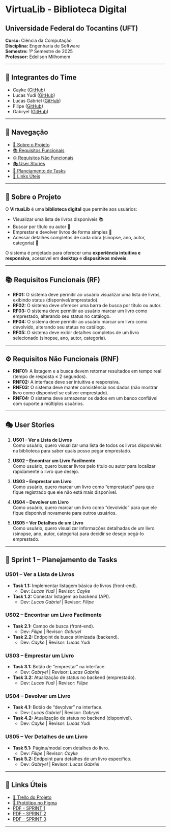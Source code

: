 # VirtuaLib - Biblioteca Digital

## Universidade Federal do Tocantins (UFT)

**Curso:** Ciência da Computação  
**Disciplina:** Engenharia de Software  
**Semestre:** 1º Semestre de 2025  
**Professor:** Edeilson Milhomem  

---

## 👥 Integrantes do Time

- Cayke ([GitHub](https://github.com/cayke1))
- Lucas Yudi ([GitHub](https://github.com/Yuud1))
- Lucas Gabriel ([GitHub](https://github.com/Kl4uz))
- Filipe ([GitHub](https://github.com/Purazika))
- Gabryel ([GitHub](https://github.com/dellannegabryel-commits))

---

## 📌 Navegação

- [📖 Sobre o Projeto](#-sobre-o-projeto)
- [📚 Requisitos Funcionais](#-requisitos-funcionais-rf)
- [⚙️ Requisitos Não Funcionais](#-requisitos-não-funcionais-rnf)
- [🎭 User Stories](#-user-stories)
- [📝 Planejamento de Tasks](#-sprint-1--planejamento-de-tasks)
- [🔗 Links Úteis](#-links-úteis)

---

## 📖 Sobre o Projeto

O **VirtuaLib** é uma **biblioteca digital** que permite aos usuários:

- Visualizar uma lista de livros disponíveis 📚  
- Buscar por título ou autor 🔎  
- Emprestar e devolver livros de forma simples 🔄  
- Acessar detalhes completos de cada obra (sinopse, ano, autor, categoria) 📖  

O sistema é projetado para oferecer uma **experiência intuitiva e responsiva**, acessível em **desktop** e **dispositivos móveis**.

---

## 📚 Requisitos Funcionais (RF)

- **RF01:** O sistema deve permitir ao usuário visualizar uma lista de livros, exibindo status (disponível/emprestado).  
- **RF02:** O sistema deve oferecer uma barra de busca por título ou autor.  
- **RF03:** O sistema deve permitir ao usuário marcar um livro como emprestado, alterando seu status no catálogo.  
- **RF04:** O sistema deve permitir ao usuário marcar um livro como devolvido, alterando seu status no catálogo.  
- **RF05:** O sistema deve exibir detalhes completos de um livro selecionado (sinopse, ano, autor, categoria).  

---

## ⚙️ Requisitos Não Funcionais (RNF)

- **RNF01:** A listagem e a busca devem retornar resultados em tempo real (tempo de resposta ≤ 2 segundos).  
- **RNF02:** A interface deve ser intuitiva e responsiva.  
- **RNF03:** O sistema deve manter consistência nos dados (não mostrar livro como disponível se estiver emprestado).  
- **RNF04:** O sistema deve armazenar os dados em um banco confiável com suporte a múltiplos usuários.  

---

## 🎭 User Stories

1. **US01 – Ver a Lista de Livros**  
   Como usuário, quero visualizar uma lista de todos os livros disponíveis na biblioteca para saber quais posso pegar emprestado.

2. **US02 – Encontrar um Livro Facilmente**  
   Como usuário, quero buscar livros pelo título ou autor para localizar rapidamente o livro que desejo.

3. **US03 – Emprestar um Livro**  
   Como usuário, quero marcar um livro como “emprestado” para que fique registrado que ele não está mais disponível.

4. **US04 – Devolver um Livro**  
   Como usuário, quero marcar um livro como “devolvido” para que ele fique disponível novamente para outros usuários.

5. **US05 – Ver Detalhes de um Livro**  
   Como usuário, quero visualizar informações detalhadas de um livro (sinopse, ano, autor, categoria) para decidir se desejo pegá-lo emprestado.

---

## 📝 Sprint 1 – Planejamento de Tasks

### US01 – Ver a Lista de Livros
- **Task 1.1:** Implementar listagem básica de livros (front-end).  
  - Dev: *Lucas Yudi* | Revisor: *Cayke*  
- **Task 1.2:** Conectar listagem ao backend (API).  
  - Dev: *Lucas Gabriel* | Revisor: *Filipe*  

### US02 – Encontrar um Livro Facilmente
- **Task 2.1:** Campo de busca (front-end).  
  - Dev: *Filipe* | Revisor: *Gabryel*  
- **Task 2.2:** Endpoint de busca otimizada (backend).  
  - Dev: *Cayke* | Revisor: *Lucas Yudi*  

### US03 – Emprestar um Livro
- **Task 3.1:** Botão de “emprestar” na interface.  
  - Dev: *Gabryel* | Revisor: *Lucas Gabriel*  
- **Task 3.2:** Atualização de status no backend (emprestado).  
  - Dev: *Lucas Yudi* | Revisor: *Filipe*  

### US04 – Devolver um Livro
- **Task 4.1:** Botão de “devolver” na interface.  
  - Dev: *Lucas Gabriel* | Revisor: *Gabryel*  
- **Task 4.2:** Atualização de status no backend (disponível).  
  - Dev: *Cayke* | Revisor: *Lucas Yudi*  

### US05 – Ver Detalhes de um Livro
- **Task 5.1:** Página/modal com detalhes do livro.  
  - Dev: *Filipe* | Revisor: *Cayke*  
- **Task 5.2:** Endpoint para detalhes de um livro específico.  
  - Dev: *Gabryel* | Revisor: *Lucas Gabriel*  

---


## 🔗 Links Úteis

- [📌 Trello do Projeto](https://trello.com/invite/b/689d4d47bab2daad9f60e335/ATTIc8f30abdc1bea10d466d116378b9c226F9DC5DA6/virtualib)  
- [🎨 Protótipo no Figma](https://www.figma.com/design/7xDDLk1pqLlJ8qGoq74Suh/Untitled?node-id=0-1&t=d5UdozK2nkhF82av-1)  
- [PDF - SPRINT 1](./docs/sprints//Planejamento%20Tec%20Sprint%201%20-%20ES.pdf)
- [PDF - SPRINT 2](./docs//sprints/Planejamento%20Tec%20Sprint%202%20-%20ES.pdf)
- [PDF - SPRINT 3](./docs/sprints/Planejamento%20Tec%20Sprint%203%20-%20ES.pdf)

---
